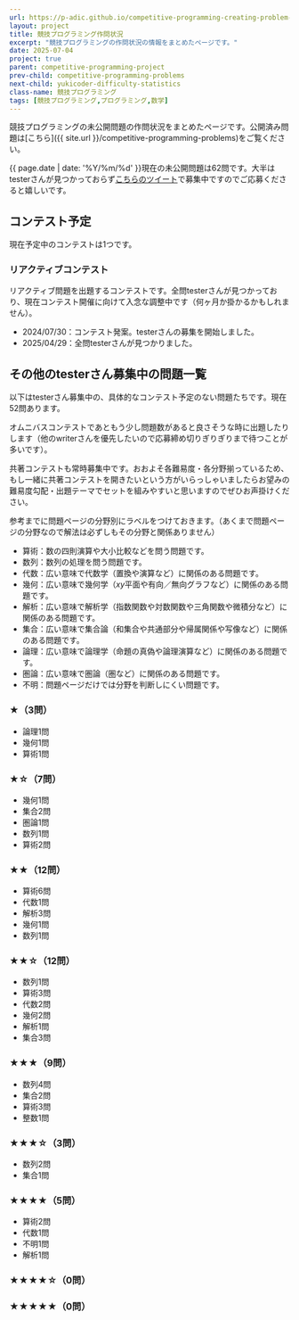 ```yaml
---
url: https://p-adic.github.io/competitive-programming-creating-problem-status
layout: project
title: 競技プログラミング作問状況
excerpt: "競技プログラミングの作問状況の情報をまとめたページです。"
date: 2025-07-04
project: true
parent: competitive-programming-project
prev-child: competitive-programming-problems
next-child: yukicoder-difficulty-statistics
class-name: 競技プログラミング
tags: [競技プログラミング,プログラミング,数学]
---
```


競技プログラミングの未公開問題の作問状況をまとめたページです。公開済み問題は[こちら]({{ site.url }}/competitive-programming-problems)をご覧ください。

{{ page.date | date: '%Y/%m/%d' }}現在の未公開問題は62問です。大半はtesterさんが見つかっておらず[こちらのツイート](https://x.com/non_archimedean/status/1933765702454030356)で募集中ですのでご応募くださると嬉しいです。

## コンテスト予定

現在予定中のコンテストは1つです。

### リアクティブコンテスト

リアクティブ問題を出題するコンテストです。全問testerさんが見つかっており、現在コンテスト開催に向けて入念な調整中です（何ヶ月か掛かるかもしれません）。

* 2024/07/30：コンテスト発案。testerさんの募集を開始しました。
* 2025/04/29：全問testerさんが見つかりました。

## その他のtesterさん募集中の問題一覧

以下はtesterさん募集中の、具体的なコンテスト予定のない問題たちです。現在52問あります。

オムニバスコンテストであともう少し問題数があると良さそうな時に出題したりします（他のwriterさんを優先したいので応募締め切りぎりぎりまで待つことが多いです）。

共著コンテストも常時募集中です。おおよそ各難易度・各分野揃っているため、もし一緒に共著コンテストを開きたいという方がいらっしゃいましたらお望みの難易度勾配・出題テーマでセットを組みやすいと思いますのでぜひお声掛けください。

参考までに問題ページの分野別にラベルをつけておきます。（あくまで問題ページの分野なので解法は必ずしもその分野と関係ありません）
* 算術：数の四則演算や大小比較などを問う問題です。
* 数列：数列の処理を問う問題です。
* 代数：広い意味で代数学（置換や演算など）に関係のある問題です。
* 幾何：広い意味で幾何学（$xy$平面や有向／無向グラフなど）に関係のある問題です。
* 解析：広い意味で解析学（指数関数や対数関数や三角関数や微積分など）に関係のある問題です。
* 集合：広い意味で集合論（和集合や共通部分や帰属関係や写像など）に関係のある問題です。
* 論理：広い意味で論理学（命題の真偽や論理演算など）に関係のある問題です。
* 圏論：広い意味で圏論（圏など）に関係のある問題です。
* 不明：問題ページだけでは分野を判断しにくい問題です。

### ★（3問）
* 論理1問
* 幾何1問
* 算術1問

### ★☆（7問）
* 幾何1問
* 集合2問
* 圏論1問
* 数列1問
* 算術2問

### ★★（12問）
* 算術6問
* 代数1問
* 解析3問
* 幾何1問
* 数列1問

### ★★☆（12問）
* 数列1問
* 算術3問
* 代数2問
* 幾何2問
* 解析1問
* 集合3問

### ★★★（9問）
* 数列4問
* 集合2問
* 算術3問
* 整数1問

### ★★★☆（3問）
* 数列2問
* 集合1問

### ★★★★（5問）
* 算術2問
* 代数1問
* 不明1問
* 解析1問

### ★★★★☆（0問）

### ★★★★★（0問）

